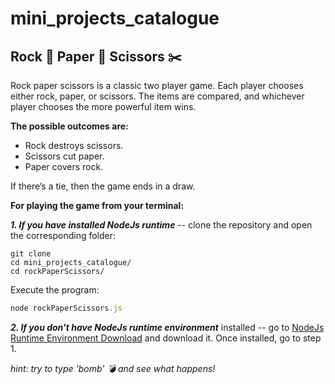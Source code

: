 # mini_projects_catalogue
## Rock 🗿 Paper 🧻  Scissors ✂️
Rock paper scissors is a classic two player game. Each player chooses either rock, paper, or scissors. The items are compared, and whichever player chooses the more powerful item wins.

<strong>The possible outcomes are:</strong>
<ul>
  <li>Rock destroys scissors.</li>
  <li>Scissors cut paper.</li>
  <li>Paper covers rock.</li>
</ul>

If there’s a tie, then the game ends in a draw.

<strong>For playing the game from your terminal:</strong>

***1. If you have installed NodeJs runtime*** -- clone the repository and open the corresponding folder:

```
git clone 
cd mini_projects_catalogue/
cd rockPaperScissors/
```

Execute the program:

```javascript
node rockPaperScissors.js
```

***2. If you don't have NodeJs runtime environment*** installed -- go to <a href="https://nodejs.org/en/" target="_blank">NodeJs Runtime Environment Download</a> and download it. Once installed, go to step 1.

<em>hint: try to type 'bomb' 💣 and see what happens!</em>
